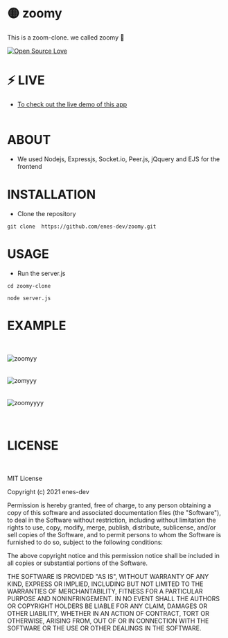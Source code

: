 # 🟡  zoomy 
This is a zoom-clone. we called zoomy 🎥</br> 


[![Open Source Love](https://badges.frapsoft.com/os/v1/open-source.png?v=103)](https://github.com/ellerbrock/open-source-badges/)

# ⚡ LIVE 

 * <a href="https://zoomy-clone.herokuapp.com/">To check out the live demo of this app</a></br> </br> 
 

# ABOUT 
 * We used Nodejs, Expressjs, Socket.io, Peer.js, jQquery and EJS for the frontend
 

# INSTALLATION
 * Clone the repository </br>
 ```
 git clone  https://github.com/enes-dev/zoomy.git
 ```

# USAGE
 * Run the server.js 

```
cd zoomy-clone

node server.js
```
  

# EXAMPLE
</br>


![zoomyy](https://user-images.githubusercontent.com/72499839/111920896-99869080-8aa2-11eb-8ea6-8e1ddffeecfa.png)
</br></br></br>
![zomyyy](https://user-images.githubusercontent.com/72499839/111920979-2e898980-8aa3-11eb-85a6-8fd0e9fcf3c9.png)
</br></br></br>
![zoomyyyy](https://user-images.githubusercontent.com/72499839/111921030-71e3f800-8aa3-11eb-9bd5-0546423210de.png)
</br></br></br>



# LICENSE
</br>

MIT License

Copyright (c) 2021 enes-dev

Permission is hereby granted, free of charge, to any person obtaining a copy
of this software and associated documentation files (the "Software"), to deal
in the Software without restriction, including without limitation the rights
to use, copy, modify, merge, publish, distribute, sublicense, and/or sell
copies of the Software, and to permit persons to whom the Software is
furnished to do so, subject to the following conditions:

The above copyright notice and this permission notice shall be included in all
copies or substantial portions of the Software.

THE SOFTWARE IS PROVIDED "AS IS", WITHOUT WARRANTY OF ANY KIND, EXPRESS OR
IMPLIED, INCLUDING BUT NOT LIMITED TO THE WARRANTIES OF MERCHANTABILITY,
FITNESS FOR A PARTICULAR PURPOSE AND NONINFRINGEMENT. IN NO EVENT SHALL THE
AUTHORS OR COPYRIGHT HOLDERS BE LIABLE FOR ANY CLAIM, DAMAGES OR OTHER
LIABILITY, WHETHER IN AN ACTION OF CONTRACT, TORT OR OTHERWISE, ARISING FROM,
OUT OF OR IN CONNECTION WITH THE SOFTWARE OR THE USE OR OTHER DEALINGS IN THE
SOFTWARE.
